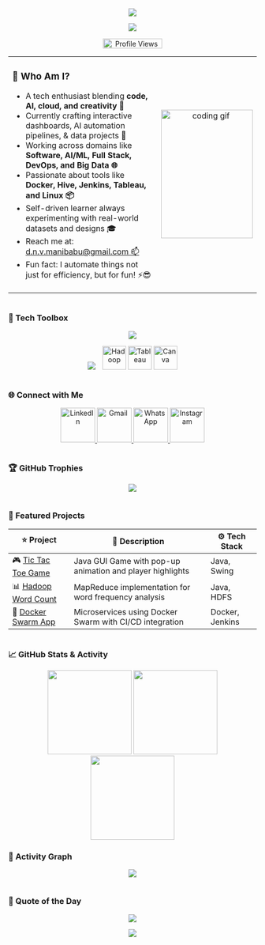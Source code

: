 <!-- 🌈 Stylish and Interactive GitHub Profile README for Manibabu DNV -->

<!--<p align="center">
  <img src="https://img.shields.io/badge/Hey%20I'm%20Manibabu%20DNV-✨-blueviolet?style=for-the-badge&logo=github&logoColor=white" />
</p>

<!-- 🌈 Stylish and Interactive GitHub Profile README for Manibabu DNV -->

<!-- 🌈 Stylish and Interactive GitHub Profile README for Manibabu DNV -->

<!-- RGB Line -->
<!-- Top RGB Line -->
<!-- 🌈 Stylish and Interactive GitHub Profile README for Manibabu DNV -->

<!-- Top RGB Line -->
<img src="https://user-images.githubusercontent.com/74038190/212284115-f47cd8ff-2ffb-4b04-b5bf-4d1c14c0247f.gif" width="100%" height="1" align="center" />

<!-- Name Badge -->
<p align="center">
  <img src="https://img.shields.io/badge/Hey%20I'm%20Manibabu%20DNV-✨-blueviolet?style=for-the-badge&logo=github&logoColor=white" />
</p>

<!-- Typing Intro Text and Bottom RGB Line -->
<p align="center">
  <img src="https://readme-typing-svg.demolab.com?font=Fira+Code&size=22&duration=3000&pause=1000&center=true&width=800&height=45&lines=Creative+Coder+%E2%9C%A8;Cloud+%26+Data+Explorer+%F0%9F%9A%80;DevOps+Lover+%E2%9A%99%EF%B8%8F;Design+Driven+Engineer+%F0%9F%8E%A8;Storytelling+with+Data+%F0%9F%93%8A" />
  <img src="https://user-images.githubusercontent.com/74038190/212284115-f47cd8ff-2ffb-4b04-b5bf-4d1c14c0247f.gif" width="100%" height="0.5" align="center" />
</p>

<!-- Profile View Counter (no line below) -->
<p align="center">
  <img src="https://komarev.com/ghpvc/?username=manibabu-dnv&label=Profile%20Views&color=2ECf49&style=flat" alt="Profile Views" width="120" height="20" />
</p>

<table>
  <tr>
    <!-- Text Column -->
    <td width="60%" valign="top">
      <h3>🚀 Who Am I?</h3>
      <ul>
        <li>A tech enthusiast blending <strong>code, AI, cloud, and creativity 🎯</strong></li>
        <li>Currently crafting interactive dashboards, AI automation pipelines, & data projects 🔨</li>
        <li>Working across domains like <strong>Software, AI/ML, Full Stack, DevOps, and Big Data 🌐</strong></li>
        <li>Passionate about tools like <strong>Docker, Hive, Jenkins, Tableau, and Linux 📦</strong></li>
        <li>Self-driven learner always experimenting with real-world datasets and designs 🎓</li>
        <li>Reach me at: <a href="mailto:d.n.v.manibabu@gmail.com">d.n.v.manibabu@gmail.com 📫</a></li>
        <li>Fun fact: I automate things not just for efficiency, but for fun! ⚡😎 </li>
      </ul>
    </td>
    <!-- GIF Column -->
    <td width="40%" align="center">
      <img src="https://media.giphy.com/media/qgQUggAC3Pfv687qPC/giphy.gif" width="100%" height="260" alt="coding gif" />
    </td>
  </tr>
</table>


<!-- Bottom RGB line after About section -->
<img src="https://user-images.githubusercontent.com/74038190/212284115-f47cd8ff-2ffb-4b04-b5bf-4d1c14c0247f.gif" width="100%" height="1" align="center" />


### 🧰 Tech Toolbox

<!-- Top Skill Row -->
<p align="center">
  <img src="https://skillicons.dev/icons?i=java,python,cpp,html,css,mysql,git,docker,kubernetes,linux" />
</p>

<!-- Second Row -->
<p align="center">
  <img src="https://skillicons.dev/icons?i=vscode,eclipse,github,figma,photoshop,jenkins" />

  <!-- Hadoop -->
  <img src="https://cdn.jsdelivr.net/gh/devicons/devicon/icons/hadoop/hadoop-original.svg" width="48" height="48" alt="Hadoop" style="margin-left: 10px;" />

  

  <!-- Tableau (compact & official) -->
  <img src="https://img.icons8.com/color/48/000000/tableau-software.png" width="48" height="48" alt="Tableau" />

  <!-- Canva -->
  <img src="https://img.icons8.com/color/48/000000/canva.png" width="48" height="48" alt="Canva" />
</p>

<img src="https://user-images.githubusercontent.com/74038190/212284115-f47cd8ff-2ffb-4b04-b5bf-4d1c14c0247f.gif" width="100%" height="1" align="center" />




### 🌐 Connect with Me
<p align="center">
  <!-- LinkedIn -->
  <a href="https://linkedin.com/in/manibabu-dnv" target="_blank">
    <img src="https://img.icons8.com/color/48/000000/linkedin.png" width="70" alt="LinkedIn" />
  </a>

  <!-- Gmail -->
  <a href="mailto:d.n.v.manibabu@gmail.com">
    <img src="https://img.icons8.com/color/48/000000/gmail-new.png" width="70" alt="Gmail" />
  </a>

  <!-- WhatsApp -->
  <a href="https://wa.me/qr/5BV5CIZFTT4MC1" target="_blank">
    <img src="https://img.icons8.com/color/48/000000/whatsapp.png" width="70" alt="WhatsApp" />
  </a>

  <!-- Instagram -->
  <a href="https://instagram.com/mbixel.design" target="_blank">
    <img src="https://img.icons8.com/color/48/000000/instagram-new--v1.png" width="70" alt="Instagram" />
  </a>

</p>

<!-- Bottom RGB Line -->
<img src="https://user-images.githubusercontent.com/74038190/212284115-f47cd8ff-2ffb-4b04-b5bf-4d1c14c0247f.gif" width="100%" height="1" align="center" />


### 🏆 GitHub Trophies

<p align="center">
  <img src="https://github-profile-trophy.vercel.app/?username=manibabu-dnv&theme=gruvbox&column=7&margin-w=15&title=Stars,Experience,Followers,Repositories,Commits,PullRequest,MultiLanguage,Reviews,Contributed" />
</p>
</p>

<img src="https://user-images.githubusercontent.com/74038190/212284115-f47cd8ff-2ffb-4b04-b5bf-4d1c14c0247f.gif" width="100%" height="1" align="center" />


### 🚀 Featured Projects

| ⭐ Project | 🚀 Description | ⚙️ Tech Stack |
|----------|----------------|---------------|
| 🎮 [Tic Tac Toe Game](https://github.com/manibabu-dnv/tic-tac-toe) | Java GUI Game with pop-up animation and player highlights | Java, Swing |
| 📊 [Hadoop Word Count](https://github.com/manibabu-dnv/hadoop-wordcount) | MapReduce implementation for word frequency analysis | Java, HDFS |
| 🐳 [Docker Swarm App](https://github.com/manibabu-dnv/docker-swarm-app) | Microservices using Docker Swarm with CI/CD integration | Docker, Jenkins |

<img src="https://user-images.githubusercontent.com/74038190/212284115-f47cd8ff-2ffb-4b04-b5bf-4d1c14c0247f.gif" width="100%" height="1" align="center" />


### 📈 GitHub Stats & Activity

<div align="center">
  <img src="https://github-readme-stats.vercel.app/api?username=manibabu-dnv&show_icons=true&theme=radical" height="170" />
  <img src="https://github-readme-stats.vercel.app/api/top-langs/?username=manibabu-dnv&layout=compact&theme=radical" height="170"/>
</div>

<div align="center">
  <img src="https://github-readme-streak-stats.herokuapp.com/?user=manibabu-dnv&theme=tokyonight" height="170"/>
</div>

<img src="https://user-images.githubusercontent.com/74038190/212284115-f47cd8ff-2ffb-4b04-b5bf-4d1c14c0247f.gif" width="100%" height="1" align="center" />

### 🎨 Activity Graph

<p align="center">
 <img src="https://github-readme-activity-graph.vercel.app/graph?username=manibabu-dnv&theme=react&area=true&area_color=FF00FF&color=00FFFF&point=FFFFFF&line=00FFD1" />
</p>

<img src="https://user-images.githubusercontent.com/74038190/212284115-f47cd8ff-2ffb-4b04-b5bf-4d1c14c0247f.gif" width="100%" height="1" align="center" />



### 💬 Quote of the Day

<p align="center">
  <img src="https://quotes-github-readme.vercel.app/api?type=horizontal&theme=radical" />
</p>

<p align="center">
  <img src="https://capsule-render.vercel.app/api?type=waving&color=0:FF00FF,100:00FFFF&height=100&section=footer&text=⚡%20Built%20by%20Manibabu%20DNV&fontAlign=center&fontColor=FFFFFF&fontSize=18" />
</p>
